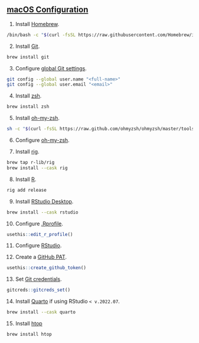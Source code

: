 ## [macOS Configuration](https://ivelasq.rbind.io/blog/macos-rig/)

1. Install [Homebrew](https://brew.sh/).

```bash
/bin/bash -c "$(curl -fsSL https://raw.githubusercontent.com/Homebrew/install/HEAD/install.sh)"
```

2. Install [Git](https://git-scm.com/download/mac).

```bash
brew install git
```

3. Configure [global Git settings](https://github.com/gvelasq/git-reference#setup).

```bash
git config --global user.name "<full-name>"
git config --global user.email "<email>"
```

4. Install [zsh](https://zsh.sourceforge.io/).

```bash
brew install zsh
```

5. Install [oh-my-zsh](https://ohmyz.sh/#install).

```bash
sh -c "$(curl -fsSL https://raw.github.com/ohmyzsh/ohmyzsh/master/tools/install.sh)"
```

6. Configure [oh-my-zsh](https://github.com/pmhogan/dotfiles/tree/main/zsh).

7. Install [rig](https://github.com/r-lib/rig#macos-homebrew).

```bash
brew tap r-lib/rig
brew install --cask rig
```

8. Install [R](https://www.r-project.org/).

```bash
rig add release
```

9. Install [RStudio Desktop](https://posit.co/download/rstudio-desktop/).

```bash
brew install --cask rstudio
```

10. Configure [.Rprofile](https://github.com/pmhogan/dotfiles/blob/main/R/.Rprofile).

```r
usethis::edit_r_profile()
```

11. Configure [RStudio](https://github.com/pmhogan/dotfiles/tree/main/rstudio).

12. Create a [GitHub PAT](https://usethis.r-lib.org/reference/github-token.html).

```r
usethis::create_github_token()
```

13. Set [Git credentials](https://gitcreds.r-lib.org/reference/gitcreds_get.html).

```r
gitcreds::gitcreds_set()
```

14. Install [Quarto](https://quarto.org/docs/get-started/) if using RStudio `< v.2022.07`.

```bash
brew install --cask quarto
```

15. Install [htop](https://htop.dev)

```bash
brew install htop
```